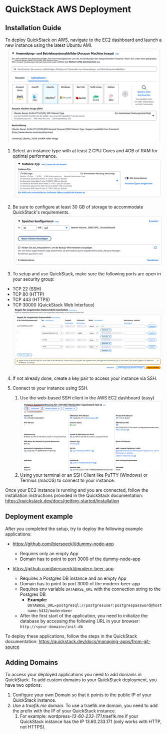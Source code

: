 # QuickStack AWS Deployment

## Installation Guide

To deploy QuickStack on AWS, navigate to the EC2 dashboard and launch a new instance using the latest Ubuntu AMI. 
![EC2 Launch Instance](./images/setup_1.png "EC2 Launch Instance")

1) Select an instance type with at least 2 CPU Cores and 4GB of RAM for optimal performance.
![EC2 Instance Type](./images/setup_2.png "EC2 Instance Type")

2) Be sure to configure at least 30 GB of storage to accommodate QuickStack's requirements.
![EC2 Storage Setup](./images/setup_3.png "EC2 Storage Setup")

3) To setup and use QuickStack, make sure the following ports are open in your security group:
- TCP 22 (SSH)
- TCP 80 (HTTP)
- TCP 443 (HTTPS)
- TCP 30000 (QuickStack Web Interface)
![EC2 Security Group Setup](./images/setup_4.png "EC2 Security Group Setup")

4) If not already done, create a key pair to access your instance via SSH.

5) Connect to your instance using SSH.
   1) Use the web-based SSH client in the AWS EC2 dashboard (easy)
   ![EC2 Connect](./images/setup_5.png "EC2 Connect")
   2) Using your terminal or an SSH Client like PuTTY (Windows) or Termius (macOS) to connect to your instance.

Once your EC2 instance is running and you are connected, follow the installation instructions provided in the QuickStack documentation: https://quickstack.dev/docs/getting-started/installation

## Deployment example
After you completed the setup, try to deploy the following example applications:
- https://github.com/biersoeckli/dummy-node-app
  - Requires only an empty App
  - Domain has to point to port 3000 of the dummy-node-app

- https://github.com/biersoeckli/modern-beer-app
  - Requires a Postgres DB instance and an empty App
  - Domain has to point to port 3000 of the modern-beer-app
  - Requires env variable `DATABASE_URL` with the connection string to the Postgres DB
    - **Example:** `DATABASE_URL=postgresql://postgresuser:postgrespassword@hostname:5432/modernbeer`
  - After the first start of the application, you need to initialize the database by accessing the following URL in your browser: `http://<your-domain>/init-db`

To deploy these applications, follow the steps in the QuickStack documentation: https://quickstack.dev/docs/managing-apps/from-git-source

## Adding Domains
To access your deployed applications you need to add domains in QuickStack. To add custom domains to your QuickStack deployment, you have two options:
1. Configure your own Domain so that it points to the public IP of your QuickStack instance.
2. Use a *traefik.me* domain. To use a traefik.me domain, you need to add the prefix with the IP of your QuickStack instance. 
   1. For example: wordpress-*13-60-233-171*.traefik.me if your QuickStack instance has the IP 13.60.233.171 (only works with HTTP, not HTTPS).